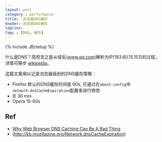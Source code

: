 ```yaml
---
layout: post
category : performance
title:  浏览器DNS缓存
header: 浏览器DNS缓存
tagline:
tags : [DNS, 缓存]
---
```

{% include JB/setup %}

什么是DNS？简而言之是从域名(www.qq.com)解析为IP(183.60.15.153)的过程，详情可移步 [wikipedia](http://en.wikipedia.org/wiki/Dns)。

这篇文章用以记录浏览器级别的DNS缓存策略：

* Firefox 默认的DNS缓存时间是 60s, 可通过在`about:config`中`network.dnsCacheExpiration`配置来进行修改
* IE 30 min
* Opera 15-60s

## Ref
* [Why Web Browser DNS Caching Can Be A Bad Thing](http://dyn.com/blog/web-browser-dns-caching-bad-thing/)
* (http://kb.mozillazine.org/Network.dnsCacheExpiration)